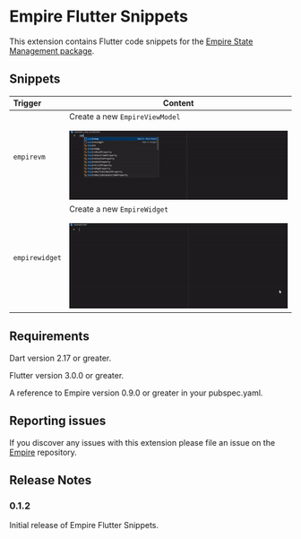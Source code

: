 # Empire Flutter Snippets

This extension contains Flutter code snippets for the [Empire State Management package](https://pub.dev/packages/empire).

## Snippets

| Trigger  | Content |
| :------- | ------- |
| `empirevm` | Create a new ```EmpireViewModel``` <br /><br />  ![empirevm example](https://github.com/strivesolutions/flutter_empire/raw/main/vscode_extensions/empire-flutter-snippets/assets/empire_view_model.gif) |
| `empirewidget` | Create a new ```EmpireWidget```<br /><br />  ![empirewidget example](https://github.com/strivesolutions/flutter_empire/raw/main/vscode_extensions/empire-flutter-snippets/assets/empire_widget.gif) |

## Requirements

Dart version 2.17 or greater.

Flutter version 3.0.0 or greater.

A reference to Empire version 0.9.0 or greater in your pubspec.yaml.

## Reporting issues

If you discover any issues with this extension please file an issue on the [Empire](https://github.com/strivesolutions/flutter_empire/issues) repository.

## Release Notes
### 0.1.2

Initial release of Empire Flutter Snippets.

